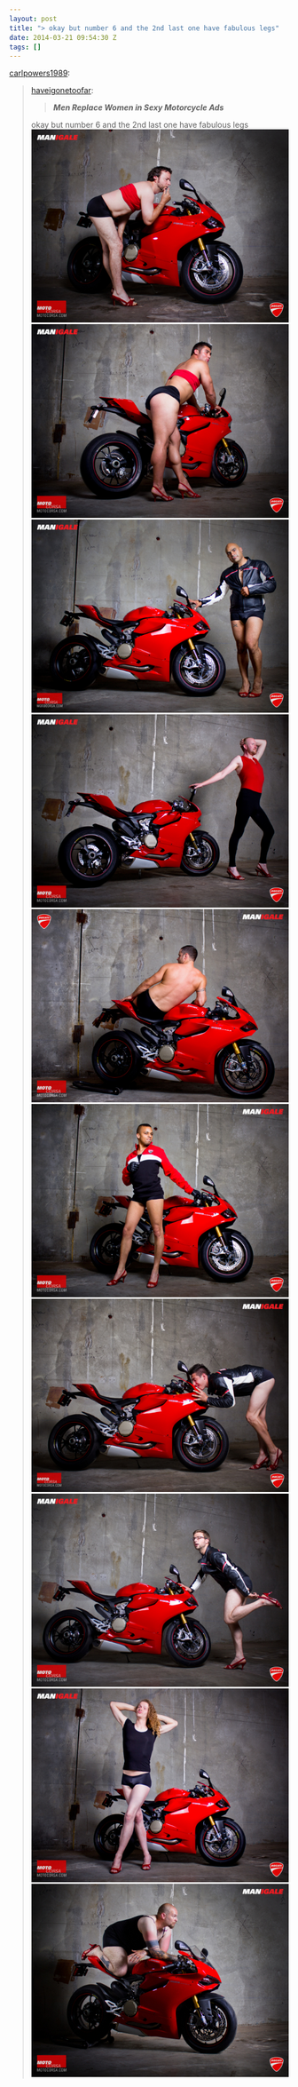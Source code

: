 ```yaml
---
layout: post
title: "> okay but number 6 and the 2nd last one have fabulous legs"
date: 2014-03-21 09:54:30 Z
tags: []
---
```

[carlpowers1989](http://carlpowers1989.tumblr.com/post/79749000792/haveigonetoofar):

> [haveigonetoofar](http://haveigonetoofar.tumblr.com/post/79033455214):
> 
> > _**Men Replace Women in Sexy Motorcycle Ads**_ 
> 
> okay but number 6 and the 2nd last one have fabulous legs
![](/media/2014/03/80249474057_0.jpg)
![](/media/2014/03/80249474057_1.jpg)
![](/media/2014/03/80249474057_2.jpg)
![](/media/2014/03/80249474057_3.jpg)
![](/media/2014/03/80249474057_4.jpg)
![](/media/2014/03/80249474057_5.jpg)
![](/media/2014/03/80249474057_6.jpg)
![](/media/2014/03/80249474057_7.jpg)
![](/media/2014/03/80249474057_8.jpg)
![](/media/2014/03/80249474057_9.jpg)
